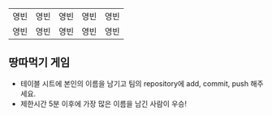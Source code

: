 <table>
      <tbody>
        <tr>
          <td>영빈</td>
          <td>영빈</td>
          <td>영빈</td>
          <td>영빈</td>
          <td>영빈</td>
        </tr>
        <tr>
          <td>영빈</td>
          <td>영빈</td>
          <td>영빈</td>
          <td>영빈</td>
          <td>영빈</td>
        </tr>
      </tbody>
</table>

## 땅따먹기 게임

- 테이블 시트에 본인의 이름을 남기고 팀의 repository에 add, commit, push 해주세요.
- 제한시간 5분 이후에 가장 많은 이름을 남긴 사람이 우승!
